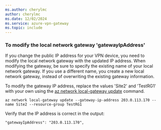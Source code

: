 ```yaml
---
ms.author: cherylmc
author: cherylmc
ms.date: 12/02/2024
ms.service: azure-vpn-gateway
ms.topic: include
---
```

### To modify the local network gateway 'gatewayIpAddress'

If you change the public IP address for your VPN device, you need to modify the local network gateway with the updated IP address. When modifying the gateway, be sure to specify the existing name of your local network gateway. If you use a different name, you create a new local network gateway, instead of overwriting the existing gateway information.

To modify the gateway IP address, replace the values 'Site2' and 'TestRG1' with your own using the [az network local-gateway update](/cli/azure/network/local-gateway) command.

```azurecli-interactive
az network local-gateway update --gateway-ip-address 203.0.113.170 --name Site2 --resource-group TestRG1
```

Verify that the IP address is correct in the output:

```azurecli-interactive
"gatewayIpAddress": "203.0.113.170",
```
